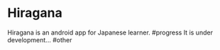 # Hiragana
Hiragana is an android app for Japanese learner.
#progress
It is under development...
#other
